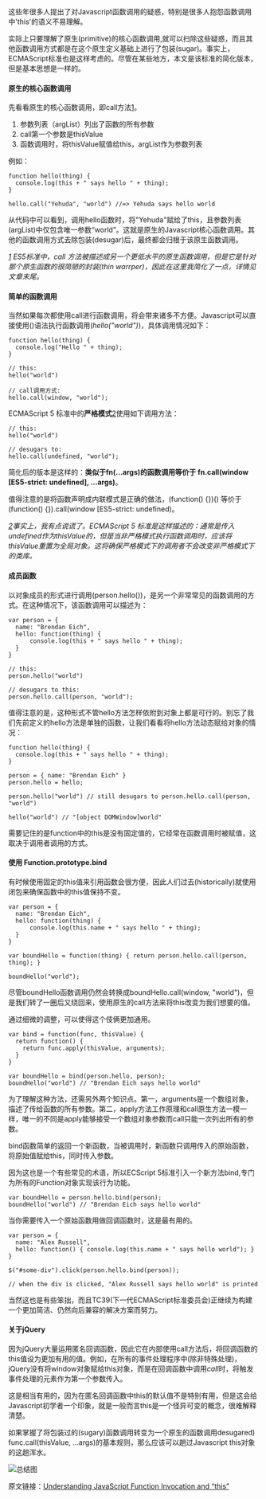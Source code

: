 这些年很多人提出了对Javascript函数调用的疑惑，特别是很多人抱怨函数调用中'this'的语义不易理解。

实际上只要理解了原生(primitive)的核心函数调用,就可以扫除这些疑惑，而且其他函数调用方式都是在这个原生定义基础上进行了包装(sugar)。事实上，ECMAScript标准也是这样考虑的。尽管在某些地方，本文是该标准的简化版本，但是基本思想是一样的。 <!--more-->

#### 原生的核心函数调用

先看看原生的核心函数调用，即call方法[1][1]。

1.  参数列表（argList）列出了函数的所有参数
2.  call第一个参数是thisValue
3.  函数调用时，将thisValue赋值给this，argList作为参数列表

例如：

    function hello(thing) {
      console.log(this + " says hello " + thing);
    }

    hello.call("Yehuda", "world") //=> Yehuda says hello world


从代码中可以看到，调用hello函数时，将"Yehuda"赋给了this，且参数列表(argList)中仅包含唯一参数“world”。这就是原生的Javascript核心函数调用。其他的函数调用方式去除包装(desugar)后，最终都会归根于该原生函数调用。

*[1][2] ES5标准中，call 方法被描述成另一个更低水平的原生函数调用，但是它是针对那个原生函数的很简陋的封装(thin warrper)，因此在这里我简化了一点，详情见文章末尾。*

#### 简单的函数调用

当然如果每次都使用call进行函数调用，将会带来诸多不方便。Javascript可以直接使用()语法执行函数调用(*hello("world")*)，具体调用情况如下：

    function hello(thing) {
      console.log("Hello " + thing);
    }

    // this:
    hello("world")

    // call调用方式:
    hello.call(window, "world");


ECMAScript 5 标准中的**严格模式**[2][2]使用如下调用方法：

    // this:
    hello("world")

    // desugars to:
    hello.call(undefined, "world");


简化后的版本是这样的：**类似于fn(...args)的函数调用等价于 fn.call(window [ES5-strict: undefined], ...args)**。

值得注意的是将函数声明成内联模式是正确的做法，(function() {})() 等价于 (function() {}).call(window [ES5-strict: undefined)。

*[2][2]事实上，我有点说谎了。ECMAScript 5 标准是这样描述的：通常是传入undefined作为thisValue的，但是当非严格模式执行函数调用时，应该将thisValue重置为全局对象。这将确保严格模式下的调用者不会改变非严格模式下的类库。*

#### 成员函数

以对象成员的形式进行调用(person.hello())，是另一个非常常见的函数调用的方式。在这种情况下，该函数调用可以描述为：

    var person = {
      name: "Brendan Eich",
      hello: function(thing) {
          console.log(this + " says hello " + thing);
      }
    }

    // this:
    person.hello("world")

    // desugars to this:
    person.hello.call(person, "world");


值得注意的是，这种形式不管hello方法怎样依附到对象上都是可行的。别忘了我们先前定义的hello方法是单独的函数，让我们看看将hello方法动态赋给对象的情况：

    function hello(thing) {
      console.log(this + " says hello " + thing);
    }

    person = { name: "Brendan Eich" }
    person.hello = hello;

    person.hello("world") // still desugars to person.hello.call(person, "world")

    hello("world") // "[object DOMWindow]world"


需要记住的是function中的this是没有固定值的，它经常在函数调用时被赋值，这取决于调用者调用的方式。

#### 使用 Function.prototype.bind

有时候使用固定的this值来引用函数会很方便，因此人们过去(historically)就使用闭包来确保函数中的this值保持不变。

    var person = {
      name: "Brendan Eich",
      hello: function(thing) {
          console.log(this.name + " says hello " + thing);
      }
    }

    var boundHello = function(thing) { return person.hello.call(person, thing); }

    boundHello("world");


尽管boundHello函数调用仍然会转换成boundHello.call(window, "world")，但是我们转了一圈后又绕回来，使用原生的call方法来将this改变为我们想要的值。

通过细微的调整，可以使得这个伎俩更加通用。

    var bind = function(func, thisValue) {
      return function() {
        return func.apply(thisValue, arguments);
      }
    }

    var boundHello = bind(person.hello, person);
    boundHello("world") // "Brendan Eich says hello world"


为了理解这种方法，还需另外两个知识点。第一，arguments是一个数组对象，描述了传给函数的所有参数。第二，apply方法工作原理和call原生方法一模一样，唯一的不同是apply能够接受一个数组对象参数而call只能一次列出所有的参数。

bind函数简单的返回一个新函数，当被调用时，新函数只调用传入的原始函数，将原始值赋给this，同时传入参数。

因为这也是一个有些常见的术语，所以ECScript 5标准引入一个新方法bind,专门为所有的Function对象实现该行为功能。

    var boundHello = person.hello.bind(person);
    boundHello("world") // "Brendan Eich says hello world"


当你需要传入一个原始函数用做回调函数时，这是最有用的。

    var person = {
      name: "Alex Russell",
      hello: function() { console.log(this.name + " says hello world"); }
    }

    $("#some-div").click(person.hello.bind(person));

    // when the div is clicked, "Alex Russell says hello world" is printed


当然这也是有些笨拙，而且TC39(下一代ECMAScript标准委员会)正继续为构建一个更加简洁、仍然向后兼容的解决方案而努力。

#### 关于jQuery

因为jQuery大量运用匿名回调函数，因此它在内部使用call方法后，将回调函数的this值设为更加有用的值。例如，在所有的事件处理程序中(除非特殊处理)，jQuery没有将window对象赋给this对象，而是在回调函数中调用*call*时，将触发事件处理的元素作为第一个参数传入。

这是相当有用的，因为在匿名回调函数中this的默认值不是特别有用，但是这会给Javascript初学者一个印象，就是一般而言this是一个怪异可变的概念，很难解释清楚。

如果掌握了将包装过的(sugary)函数调用转变为一个原生的函数调用desugared) func.call(thisValue, ...args)的基本规则，那么应该可以趟过Javascript this对象的这趟浑水。

![总结图][2]

原文链接：[Understanding JavaScript Function Invocation and “this”][3]

 [1]: 意思相对直白
 [2]: http://yehudakatz.com/wp-content/uploads/2011/08/this-table2.png
 [3]: http://yehudakatz.com/2011/08/11/understanding-javascript-function-invocation-and-this/
